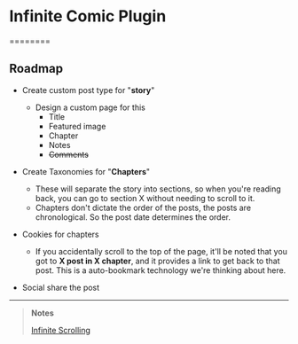 # Infinite Comic Plugin
========

## Roadmap

- Create custom post type for "**story**"
	- Design a custom page for this 
		- Title
		- Featured image
		- Chapter
		- Notes
		- ~~Comments~~

- Create Taxonomies for "**Chapters**"
	- These will separate the story into sections, so when you're reading back, you can go to section X without needing to scroll to it.
	- Chapters don't dictate the order of the posts, the posts are chronological. So the post date determines the order.

- Cookies for chapters
	- If you accidentally scroll to the top of the page, it'll be noted that you got to **X post in X chapter**, and it provides a link to get back to that post. This is a auto-bookmark technology we're thinking about here.

- Social share the post

---

> **Notes**
> 
> [Infinite Scrolling](http://airbnb.github.io/infinity/)
